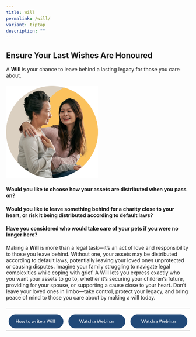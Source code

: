 ```yaml
---
title: Will
permalink: /will/
variant: tiptap
description: ""
---
```

<h2>Ensure Your Last Wishes Are Honoured</h2>
<p>A <strong>Will </strong>is your chance to leave behind a lasting legacy
for those you care about.</p>
<h4></h4>
<div class="isomer-image-wrapper">
<img style="width: 50%;" height="auto" width="100%" alt="" src="/images/img_will.png">
</div>
<h4>Would you like to choose how your assets are distributed when you pass on?</h4>
<h4>Would you like to leave something behind for a charity close to your heart, or risk it being distributed according to default laws?</h4>
<h4>Have you considered who would take care of your pets if you were no longer here?</h4>
<p>Making a <strong>Will </strong>is more than a legal task—it’s an act of
love and responsibility to those you leave behind. Without one, your assets
may be distributed according to default laws, potentially leaving your
loved ones unprotected or causing disputes. Imagine your family struggling
to navigate legal complexities while coping with grief. A Will lets you
express exactly who you want your assets to go to, whether it’s securing
your children’s future, providing for your spouse, or supporting a cause
close to your heart. Don’t leave your loved ones in limbo—take control,
protect your legacy, and bring peace of mind to those you care about by
making a will today.</p>
<h4></h4>
<table style="minWidth: 75px">
<colgroup>
<col>
<col>
<col>
</colgroup>
<tbody>
<tr>
<th rowspan="1" colspan="1">
<p></p>
<div class="isomer-image-wrapper">
<img style="width: 100%" height="auto" width="100%" alt="" src="/images/btn_how_to_write_a_will.png">
</div>
</th>
<th rowspan="1" colspan="1">
<p></p>
<div class="isomer-image-wrapper">
<img style="width: 100%" height="auto" width="100%" alt="" src="/images/btn_watch_a_webinar.png">
</div>
</th>
<th rowspan="1" colspan="1">
<p></p>
<div class="isomer-image-wrapper">
<img style="width: 100%" height="auto" width="100%" alt="" src="/images/btn_watch_a_webinar.png">
</div>
</th>
</tr>
</tbody>
</table>
<p></p>
